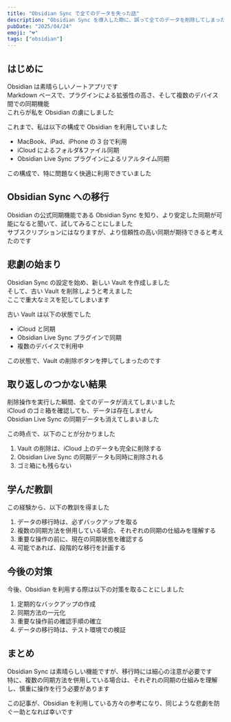 ```yaml
---
title: "Obsidian Sync で全てのデータを失った話"
description: "Obsidian Sync を導入した際に、誤って全てのデータを削除してしまった悲劇"
pubDate: "2025/04/24"
emoji: "💔"
tags: ["obsidian"]
---
```


## はじめに

Obsidian は素晴らしいノートアプリです  
Markdown ベースで、プラグインによる拡張性の高さ、そして複数のデバイス間での同期機能  
これらが私を Obsidian の虜にしました

これまで、私は以下の構成で Obsidian を利用していました

- MacBook、iPad、iPhone の 3 台で利用
- iCloud によるフォルダ&ファイル同期
- Obsidian Live Sync プラグインによるリアルタイム同期

この構成で、特に問題なく快適に利用できていました

## Obsidian Sync への移行

Obsidian の公式同期機能である Obsidian Sync を知り、より安定した同期が可能になると聞いて、試してみることにしました  
サブスクリプションにはなりますが、より信頼性の高い同期が期待できると考えたのです

## 悲劇の始まり

Obsidian Sync の設定を始め、新しい Vault を作成しました  
そして、古い Vault を削除しようと考えました  
ここで重大なミスを犯してしまいます

古い Vault は以下の状態でした

- iCloud と同期
- Obsidian Live Sync プラグインで同期
- 複数のデバイスで利用中

この状態で、Vault の削除ボタンを押してしまったのです

## 取り返しのつかない結果

削除操作を実行した瞬間、全てのデータが消えてしまいました  
iCloud のゴミ箱を確認しても、データは存在しません  
Obsidian Live Sync の同期データも消えてしまいました

この時点で、以下のことが分かりました

1. Vault の削除は、iCloud 上のデータも完全に削除する
2. Obsidian Live Sync の同期データも同時に削除される
3. ゴミ箱にも残らない

## 学んだ教訓

この経験から、以下の教訓を得ました

1. データの移行時は、必ずバックアップを取る
2. 複数の同期方法を併用している場合、それぞれの同期の仕組みを理解する
3. 重要な操作の前に、現在の同期状態を確認する
4. 可能であれば、段階的な移行を計画する

## 今後の対策

今後、Obsidian を利用する際は以下の対策を取ることにしました

1. 定期的なバックアップの作成
2. 同期方法の一元化
3. 重要な操作前の確認手順の確立
4. データの移行時は、テスト環境での検証

## まとめ

Obsidian Sync は素晴らしい機能ですが、移行時には細心の注意が必要です  
特に、複数の同期方法を併用している場合は、それぞれの同期の仕組みを理解し、慎重に操作を行う必要があります

この記事が、Obsidian を利用している方々の参考になり、同じような悲劇を防ぐ一助となれば幸いです
